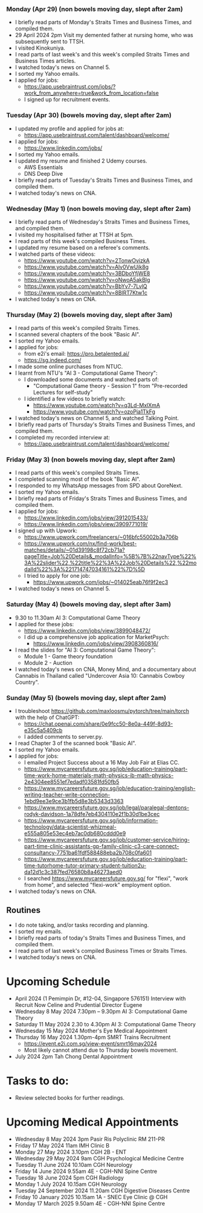 ### Monday (Apr 29) (non bowels moving day, slept after 2am)
- I briefly read parts of Monday's Straits Times and Business Times, and compiled them.
- 29 April 2024 2pm Visit my demented father at nursing home, who was subsequently sent to TTSH.
- I visited Kinokuniya.
- I read parts of last week's and this week's compiled Straits Times and Business Times articles.
- I watched today's news on Channel 5.
- I sorted my Yahoo emails.
- I applied for jobs:
    - https://app.usebraintrust.com/jobs/?work_from_anywhere=true&work_from_location=false
    - I signed up for recruitment events.

### Tuesday (Apr 30) (bowels moving day, slept after 2am)
- I updated my profile and applied for jobs at:
    - https://app.usebraintrust.com/talent/dashboard/welcome/
- I applied for jobs:
    - https://www.linkedin.com/jobs/
- I sorted my Yahoo emails.
- I updated my resume and finished 2 Udemy courses.
    - AWS Essentials
    - DNS Deep Dive
- I briefly read parts of Tuesday's Straits Times and Business Times, and compiled them.
- I watched today's news on CNA.

### Wednesday (May 1) (non bowels moving day, slept after 2am)
- I briefly read parts of Wednesday's Straits Times and Business Times, and compiled them.
- I visited my hospitalised father at TTSH at 5pm.
- I read parts of this week's compiled Business Times.
- I updated my resume based on a referee's comments.
- I watched parts of these videos:
    - https://www.youtube.com/watch?v=2TonwOvizkA
    - https://www.youtube.com/watch?v=Alv0VwUik8g
    - https://www.youtube.com/watch?v=3BDboYfjWE8
    - https://www.youtube.com/watch?v=oNwoA5akBlg
    - https://www.youtube.com/watch?v=BbYv7-7LvlQ
    - https://www.youtube.com/watch?v=8BlRT7Ktw1c
- I watched today's news on CNA.

### Thursday (May 2) (bowels moving day, slept after 3am)
- I read parts of this week's compiled Straits Times.
- I scanned several chapters of the book "Basic AI".
- I sorted my Yahoo emails.
- I applied for jobs:
    - from e2i's email: https://pro.betalented.ai/
    - https://sg.indeed.com/
- I made some online purchases from NTUC.
- I learnt from NTU's "AI 3 - Computational Game Theory":
    - I downloaded some documents and watched parts of:
        - "Computational Game theory - Session 1" from "Pre-recorded Lectures for self-study"
    - I identified a few videos to briefly watch:
        - https://www.youtube.com/watch?v=q3Ld-MxlXmA
        - https://www.youtube.com/watch?v=ozoPja1TkFg
- I watched today's news on Channel 5, and watched Talking Point.
- I briefly read parts of Thursday's Straits Times and Business Times, and compiled them.
- I completed my recorded interview at:
    - https://app.usebraintrust.com/talent/dashboard/welcome/

### Friday (May 3) (non bowels moving day, slept after 2am)
- I read parts of this week's compiled Straits Times.
- I completed scanning most of the book "Basic AI".
- I responded to my WhatsApp messages from SPD about QoreNext.
- I sorted my Yahoo emails.
- I briefly read parts of Friday's Straits Times and Business Times, and compiled them.
- I applied for jobs:
    - https://www.linkedin.com/jobs/view/3912015433/
    - https://www.linkedin.com/jobs/view/3909771019/
- I signed up with Upwork:
    - https://www.upwork.com/freelancers/~016bfc55002b3a706b
    - https://www.upwork.com/nx/find-work/best-matches/details/~01d39198c8f72cb71a?pageTitle=Job%20Details&_modalInfo=%5B%7B%22navType%22%3A%22slider%22,%22title%22%3A%22Job%20Details%22,%22modalId%22%3A%221714747034161%22%7D%5D
    - I tried to apply for one job:
        - https://www.upwork.com/jobs/~014025eab76f9f2ec3
- I watched today's news on Channel 5.

### Saturday (May 4) (bowels moving day, slept after 3am)
- 9.30 to 11.30am AI 3: Computational Game Theory
- I applied for these jobs:
    - https://www.linkedin.com/jobs/view/3899048472/
    - I did up a comprehensive job application for MarketPsych:
        - https://www.linkedin.com/jobs/view/3908360816/
- I read the slides for "AI 3: Computational Game Theory":
    - Module 1 - Game theory foundation
    - Module 2 - Auction
- I watched today's news on CNA, Money Mind, and a documentary about Cannabis in Thailand called "Undercover Asia 10: Cannabis Cowboy Country".

### Sunday (May 5) (bowels moving day, slept after 2am)
- I troubleshoot https://github.com/maxloosmu/pytorch/tree/main/torch with the help of ChatGPT:
    - https://chat.openai.com/share/0e9fcc50-8e0a-449f-8d93-e35c5a5409cb
    - I added comments to server.py.
- I read Chapter 3 of the scanned book "Basic AI".
- I sorted my Yahoo emails.
- I applied for jobs:
    - I emailed Project Success about a 16 May Job Fair at Elias CC.
    - https://www.mycareersfuture.gov.sg/job/education-training/part-time-work-home-materials-math-physics-ib-math-physics-2e4304ee8551ef7edadf03581fd50fb5
    - https://www.mycareersfuture.gov.sg/job/education-training/english-writing-teacher-write-connection-1ebd9ee3e9ce3b1fb5d8e3b5343d3363
    - https://www.mycareersfuture.gov.sg/job/legal/paralegal-dentons-rodyk-davidson-1a78dfe7eb4304110e2f1b30d1be3cec
    - https://www.mycareersfuture.gov.sg/job/information-technology/data-scientist-whizmeal-e555a805e53ec4eb7ac0db680cddd0e9
    - https://www.mycareersfuture.gov.sg/job/customer-service/hiring-part-time-clinic-assistants-gp-family-clinic-c3-care-connect-consultancy-7751ba61fdf588488eba2b708c0fa601
    - https://www.mycareersfuture.gov.sg/job/education-training/part-time-tutorhome-tutor-primary-student-tuition2u-da12d1c3c387fed76580b8a46273aed0
    - I searched https://www.mycareersfuture.gov.sg/ for "flexi", "work from home", and selected "flexi-work" employment option.
- I watched today's news on CNA.

## Routines
- I do note taking, and/or tasks recording and planning.
- I sorted my emails.
- I briefly read parts of today's Straits Times and Business Times, and compiled them.
- I read parts of last week's compiled Business Times or Straits Times.
- I watched today's news on CNA.

# Upcoming Schedule
- April 2024 (1 Pemimpin Dr, #12-04, Singapore 576151) Interview with Recruit Now Celine and Prudential Director Eugene
- Wednesday 8 May 2024 7.30pm – 9.30pm AI 3: Computational Game Theory
- Saturday 11 May 2024 2.30 to 4.30pm AI 3: Computational Game Theory
- Wednesday 15 May 2024 Mother's Eye Medical Appointment
- Thursday 16 May 2024 1.30pm-4pm SMRT Trains Recruitment
    - https://event.e2i.com.sg/view-event/smrt16may2024
    - Most likely cannot attend due to Thursday bowels movement.
- July 2024 2pm Tah Chong Dental Appointment

# Tasks to do:
- Review selected books for further readings.

# Upcoming Medical Appointments
- Wednesday 8 May 2024 3pm Pasir Ris Polyclinic RM 211-PR
- Friday 17 May 2024 11am IMH Clinic B
- Monday 27 May 2024 3.10pm CGH 2B - ENT
- Wednesday 29 May 2024 9am CGH Psychological Medicine Centre
- Tuesday 11 June 2024 10.10am CGH Neurology
- Friday 14 June 2024 9.55am 4E - CGH-NNI Spine Centre
- Tuesday 18 June 2024 5pm CGH Radiology
- Monday 1 July 2024 10.15am CGH Neurology
- Tuesday 24 September 2024 11.20am CGH Digestive Diseases Centre
- Friday 10 January 2025 10.15am 1A - SNEC Eye Clinic @ CGH
- Monday 17 March 2025 9.50am 4E - CGH-NNI Spine Centre

